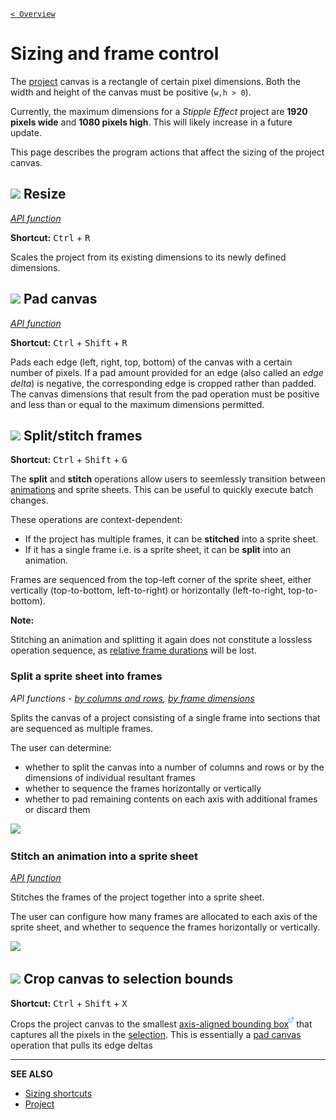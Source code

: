 [`< Overview`](./README.md)

# Sizing and frame control

The [project](./project.md) canvas is a rectangle of certain pixel dimensions. Both the width and height of the canvas must be positive (`w,h > 0`).

Currently, the maximum dimensions for a *Stipple Effect* project are **1920 pixels wide** and **1080 pixels high**. This will likely increase in a future update.

This page describes the program actions that affect the sizing of the project canvas.

## ![](https://raw.githubusercontent.com/stipple-effect/stipple-effect/master/res/icons/resize.png) Resize

[*API function*](../api/project.md#resize)

**Shortcut:** <kbd>Ctrl</kbd> + <kbd>R</kbd>

Scales the project from its existing dimensions to its newly defined dimensions.

## ![](https://raw.githubusercontent.com/stipple-effect/stipple-effect/master/res/icons/pad.png) Pad canvas

[*API function*](../api/project.md#pad)

**Shortcut:** <kbd>Ctrl</kbd> + <kbd>Shift</kbd> + <kbd>R</kbd>

Pads each edge (left, right, top, bottom) of the canvas with a certain number of pixels. If a pad amount provided for an edge (also called an *edge delta*) is negative, the corresponding edge is cropped rather than padded. The canvas dimensions that result from the pad operation must be positive and less than or equal to the maximum dimensions permitted.

## ![](https://raw.githubusercontent.com/stipple-effect/stipple-effect/master/res/icons/stitch_split_frames.png) Split/stitch frames

**Shortcut:** <kbd>Ctrl</kbd> + <kbd>Shift</kbd> + <kbd>G</kbd>

The **split** and **stitch** operations allow users to seemlessly transition between [animations](./frame.md) and sprite sheets. This can be useful to quickly execute batch changes.

These operations are context-dependent: 
* If the project has multiple frames, it can be **stitched** into a sprite sheet.
* If it has a single frame i.e. is a sprite sheet, it can be **split** into an animation.

Frames are sequenced from the top-left corner of the sprite sheet, either vertically (top-to-bottom, left-to-right) or horizontally (left-to-right, top-to-bottom).

**Note:**

Stitching an animation and splitting it again does not constitute a lossless operation sequence, as [relative frame durations](./frame.md#relative-duration) will be lost.

### Split a sprite sheet into frames

*API functions - [by columns and rows](../api/project.md#split), [by frame dimensions](../api/project.md#split_px)*

Splits the canvas of a project consisting of a single frame into sections that are sequenced as multiple frames.

The user can determine:

* whether to split the canvas into a number of columns and rows or by the dimensions of individual resultant frames
* whether to sequence the frames horizontally or vertically
* whether to pad remaining contents on each axis with additional frames or discard them

![](./assets/graphics/split-px.gif)

### Stitch an animation into a sprite sheet

[*API function*](../api/project.md#stitch)

Stitches the frames of the project together into a sprite sheet.

The user can configure how many frames are allocated to each axis of the sprite sheet, and whether to sequence the frames horizontally or vertically.

![](./assets/graphics/stitch.gif)

## ![](https://raw.githubusercontent.com/stipple-effect/stipple-effect/master/res/icons/crop_to_selection.png) Crop canvas to selection bounds

**Shortcut:** <kbd>Ctrl</kbd> + <kbd>Shift</kbd> + <kbd>X</kbd>

Crops the project canvas to the smallest [axis-aligned bounding box![](./assets/ui/external.png)](https://en.wikipedia.org/wiki/Minimum_bounding_box#Axis-aligned_minimum_bounding_box) that captures all the pixels in the [selection](./selection.md). This is essentially a [pad canvas](#pad-canvas) operation that pulls its edge deltas

---

**SEE ALSO**

* [Sizing shortcuts](./shortcuts.md#sizing)
* [Project](./project.md)
